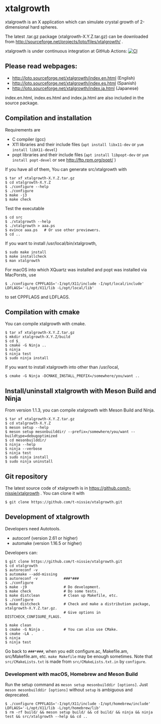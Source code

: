 xtalgrowth
==========
xtalgrowth is an X application which can simulate crystal
growth of 2-dimensional hard spheres.

The latest .tar.gz package (xtalgrowth-X.Y.Z.tar.gz) can be downloaded from
http://sourceforge.net/projects/loto/files/xtalgrowth/ .

<!-- xtalgrowth is under continuous integration at Travis CI: [![Build Status](https://travis-ci.com/t-nissie/xtalgrowth.svg?branch=master)](https://travis-ci.com/github/t-nissie/xtalgrowth) -->

xtalgrowth is under continuous integration at GitHub Actions:
[![CI](https://github.com/t-nissie/xtalgrowth/workflows/CI/badge.svg)](https://github.com/t-nissie/xtalgrowth/actions)

## Please read webpages:

* http://loto.sourceforge.net/xtalgrowth/index.en.html (English)
* http://loto.sourceforge.net/xtalgrowth/index.es.html (Spanish)
* http://loto.sourceforge.net/xtalgrowth/index.ja.html (Japanese)

index.en.html, index.es.html and index.ja.html are also included in the source package.

## Compilation and installation
Requirements are

* C compiler (gcc)
* X11 libraries and their include files (`apt install libx11-dev` or `yum install libX11-devel`)
* popt libraries and their include files (`apt install libpopt-dev` or `yum install popt-devel` or see http://ftp.rpm.org/popt/ )

If you have all of them, You can generate src/xtalgrowth with

    $ tar xf xtalgrowth-X.Y.Z.tar.gz
    $ cd xtalgrowth-X.Y.Z
    $ ./configure --help
    $ ./configure
    $ make -j3
    $ make check

Test the executable

    $ cd src
    $ ./xtalgrowth --help
    $ ./xtalgrowth > aaa.ps
    $ evince aaa.ps   # Or use other previewers.
    $ cd ..

If you want to install /usr/local/bin/xtalgrowth,

    $ sudo make install
    $ make installcheck
    $ man xtalgrowth

For macOS into which XQuartz was installed and popt was installed via MacPorsts, use

    $ ./configure CPPFLAGS='-I/opt/X11/include -I/opt/local/include' LDFLAGS='-L/opt/X11/lib -L/opt/local/lib'

to set CPPFLAGS and LDFLAGS.

## Compilation with cmake
You can compile xtalgrowth with cmake.

    $ tar xf xtalgrowth-X.Y.Z.tar.gz
    $ mkdir xtalgrowth-X.Y.Z/build
    $ cd $_
    $ cmake -G Ninja ..
    $ ninja
    $ ninja test
    $ sudo ninja install

If you want to install xtalgrowth into other than /usr/local,

    $ cmake -G Ninja -DCMAKE_INSTALL_PREFIX=/somewhere/you/want ..

## Install/uninstall xtalgrowth with Meson Build and Ninja
From version 1.1.3, you can compile xtalgrowth with Meson Build and Ninja.

    $ tar xf xtalgrowth-X.Y.Z.tar.gz
    $ cd xtalgrowth-X.Y.Z
    $ meson setup --help
    $ meson setup mesonbuilddir/ --prefix=/somewhere/you/want --buildtype=debugoptimized
    $ cd mesonbuilddir/
    $ ninja --help
    $ ninja --verbose
    $ ninja test
    $ sudo ninja install
    $ sudo ninja uninstall


## Git repository
The latest source code of xtalgrowth is in https://github.com/t-nissie/xtalgrowth .
You can clone it with

    $ git clone https://github.com/t-nissie/xtalgrowth.git

## Development of xtalgrowth
Developers need Autotools.

* autoconf (version 2.61 or higher)
* automake (version 1.16.5 or higher)

Developers can:

    $ git clone https://github.com/t-nissie/xtalgrowth.git
    $ cd xtalgrowth
    $ autoreconf -v
    $ automake --add-missing
    $ autoreconf -v            ###*###
    $ ./configure
    $ make -j9                 # Do development.
    $ make check               # Do some tests.
    $ make distclean           # Clean up Makefile, etc.
    $ ./configure
    $ make distcheck           # Check and make a distribution package, xtalgrowth-X.Y.Z.tar.gz.
                               # Give options in DISTCHECK_CONFIGURE_FLAGS.
    
    $ make clean
    $ cmake -G Ninja .         # You can also use CMake.
    $ cmake -LA .
    $ ninja
    $ ninja test

Go back to `###*###`, when you edit configure.ac, Makefile.am, src/Makefile.am, etc.
`make Makefile` may be enough sometimes.
Note that `src/CMakeLists.txt` is made from `src/CMakeLists.txt.in` by `configure`.

### Development with macOS, Homebrew and Meson Build
Run the setup command as `meson setup mesonbuilddir [options]`.
Just `meson mesonbuilddir [options]` without `setup` is ambiguous and deprecated.

    $ ./configure CPPFLAGS='-I/opt/X11/include -I/opt/homebrew/include' LDFLAGS='-L/opt/X11/lib -L/opt/homebrew/lib'
    $ rm -rf build/ && meson setup build/ && cd build/ && ninja && ninja test && src/xtalgrowth --help && cd ..
